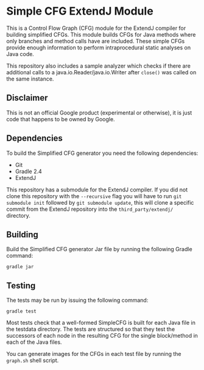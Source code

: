 Simple CFG ExtendJ Module
=========================

This is a Control Flow Graph (CFG) module for the ExtendJ compiler for building
simplified CFGs. This module builds CFGs for Java methods where only branches
and method calls have are included.  These simple CFGs provide enough
information to perform intraprocedural static analyses on Java code.

This repository also includes a sample analyzer which checks if there are
additional calls to a java.io.Reader/java.io.Writer after `close()` was called
on the same instance.

Disclaimer
----------

This is not an official Google product (experimental or otherwise), it is just
code that happens to be owned by Google.

Dependencies
------------

To build the Simplified CFG generator you need the following dependencies:

* Git
* Gradle 2.4
* ExtendJ

This repository has a submodule for the ExtendJ compiler. If you did not clone
this repository with the `--recursive` flag you will have to run `git submodule
init` followed by `git submodule update`, this will clone a specific commit from
the ExtendJ repository into the `third_party/extendj/` directory.

Building
--------

Build the Simplified CFG generator Jar file by running the following Gradle command:

    gradle jar

Testing
-------

The tests may be run by issuing the following command:

    gradle test

Most tests check that a well-formed SimpleCFG is built for each Java file in the
testdata directory. The tests are structured so that they test the successors of
each node in the resulting CFG for the single block/method in each of the Java files.

You can generate images for the CFGs in each test file by running the `graph.sh`
shell script.
